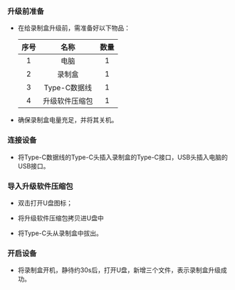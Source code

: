 ### 升级前准备

- 在给录制盒升级前，需准备好以下物品：

   
    |序号|名称|数量|
    |:--:|:-:|:-:|
    |1|电脑|1|
    |2|录制盒|1|
    |3|Type-C数据线|1|
    |4|升级软件压缩包|1|


- 确保录制盒电量充足，并将其关机。


### 连接设备

- 将Type-C数据线的Type-C头插入录制盒的Type-C接口，USB头插入电脑的USB接口。

### 导入升级软件压缩包
    
- 双击打开U盘图标；
    
    
- 将升级软件压缩包拷贝进U盘中
    

    
- 将Type-C头从录制盒中拔出。

### 开启设备
    
- 将录制盒开机，静待约30s后，打开U盘，新增三个文件，表示录制盒升级成功。
